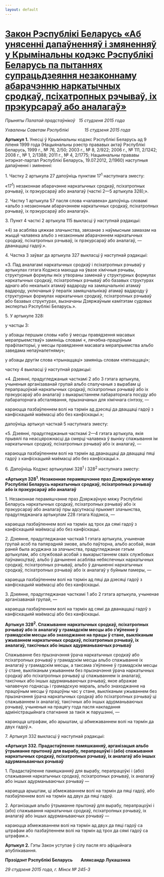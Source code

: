 ```yaml
---
layout: default
---
```


# [Закон Рэспублікі Беларусь «Аб унясенні дапаўненняў і змяненняў у Крымінальны кодэкс Рэспублікі Беларусь па пытаннях супрацьдзеяння незаконнаму абарачэнню наркатычных сродкаў, псіхатропных рэчываў, іх прэкурсараў або аналагаў»](http://old3.zviazda.by/2015/02/70311.html "Permanent Link to Закон Рэспублікі Беларусь «Аб унясенні дапаўненняў і змяненняў у Крымінальны кодэкс Рэспублікі Беларусь па пытаннях супрацьдзеяння незаконнаму абарачэнню наркатычных сродкаў, псіхатропных рэчываў, іх прэкурсараў або аналагаў»")

<div class="entry">

*Прыняты Палатай прадстаўнікоў   15 студзеня 2015 года*

*Ухвалены Саветам Рэспублікі             15 студзеня 2015 года*

**Артыкул 1.** Унесці ў Крымінальны кодэкс Рэспублікі Беларусь ад 9
ліпеня 1999 года (Нацыянальны рэестр прававых актаў Рэспублікі
Беларусь, 1999 г., № 76, 2/50; 2003 г., № 8, 2/922; 2006 г., № 111,
2/1242; 2008 г., № 1, 2/1388; 2011 г., № 4, 2/1775; Нацыянальны прававы
інтэрнэт-партал Рэспублікі Беларусь, 19.07.2012, 2/1960) наступныя
дапаўненні і змяненні:

1\. Частку 2 артыкула 27 дапоўніць пунктам 17<sup>1</sup> наступнага
зместу:

«17<sup>1</sup>) незаконнае абарачэнне наркатычных сродкаў, псіхатропных
рэчываў, іх прэкурсараў або аналагаў (часткі 2—5 артыкула 328);».

2\. Частку 1 артыкула 57 пасля слова «чалавека» дапоўніць словамі «альбо
з незаконным абарачэннем наркатычных сродкаў, псіхатропных рэчываў, іх
прэкурсараў або аналагаў».

3\. Пункт 4 часткі 2 артыкула 115 выкласці ў наступнай рэдакцыі:

«4) за асабліва цяжкае злачынства, звязанае з наўмысным замахам на жыццё
чалавека альбо з незаконным абарачэннем наркатычных сродкаў,
псіхатропных рэчываў, іх прэкурсараў або аналагаў, —
дванаццаці гадоў.».

4\. Частка 3 заўваг да артыкула 327 выкласці ў наступнай рэдакцыі:

«3. Пад аналагамі наркатычных сродкаў і псіхатропных рэчываў у артыкулах
гэтага Кодэкса маюцца на ўвазе хімічныя рэчывы, структурныя формулы якіх
утвораны заменай у структурных формулах наркатычных сродкаў,
псіхатропных рэчываў або базавых структурах аднаго або
некалькіх атамаў вадароду на замяшчальнікі атамаў вадароду,
уключаныя ў пералік замяшчальнікаў атамаў вадароду ў структурных
формулах наркатычных сродкаў, псіхатропных рэчываў або базавых
структурах, вызначаны Дзяржаўным камітэтам судовых экспертыз
Рэспублікі Беларусь.».

5\. У артыкуле 328:

у частцы 3:

у абзацы першым словы «або ў месцы правядзення масавых мерапрыемстваў»
замяніць словамі «, лячэбна-працоўным прафілакторыі, у месцы
правядзення масавага мерапрыемства альбо заведама
непаўналетняму»;

у абзацы другім слова «трынаццаці» замяніць словам «пятнаццаці»;

частку 4 выкласці ў наступнай рэдакцыі:

«4. Дзеянні, прадугледжаныя часткамі 2 або 3 гэтага артыкула, учыненыя
арганізаванай групай альбо спалучаныя з вырабам ці перапрацоўкай
наркатычных сродкаў, псіхатропных рэчываў або іх прэкурсараў або
аналагаў з выкарыстаннем лабараторнага посуду або лабараторнага
абсталявання, прызначаных для хімічнага сінтэзу, —

караюцца пазбаўленнем волі на тэрмін ад дзесяці да дваццаці гадоў з
канфіскацыяй маёмасці або без канфіскацыі.»;

дапоўніць артыкул часткай 5 наступнага зместу:

«5. Дзеянні, прадугледжаныя часткамі 2—4 гэтага артыкула, якія прывялі
па неасцярожнасці да смерці чалавека ў выніку спажывання ім
наркатычных сродкаў, псіхатропных рэчываў або іх аналагаў, —

караюцца пазбаўленнем волі на тэрмін ад дванаццаці да дваццаці пяці
гадоў з канфіскацыяй маёмасці або без канфіскацыі.».

6\. Дапоўніць Кодэкс артыкуламі 328<sup>1</sup> і 328<sup>2</sup>
наступнага зместу:

**«Артыкул 328<sup>1</sup>. Незаконнае перамяшчэнне праз Дзяржаўную мяжу
Рэспублікі Беларусь наркатычных сродкаў, псіхатропных рэчываў або іх
прэкурсараў або аналагаў**

1\. Незаконнае перамяшчэнне праз Дзяржаўную мяжу Рэспублікі Беларусь
наркатычных сродкаў, псіхатропных рэчываў або іх прэкурсараў або
аналагаў пры адсутнасці прыкмет злачынства, прадугледжанага
артыкулам 228 гэтага Кодэкса, —

караецца пазбаўленнем волі на тэрмін ад трох да сямі гадоў з
канфіскацыяй маёмасці або без канфіскацыі.

2\. Дзеянне, прадугледжанае часткай 1 гэтага артыкула, учыненае групай
асоб па папярэдняй змове, альбо паўторна, альбо асобай, якая раней
была асуджана за злачынства, прадугледжанае гэтым артыкулам, або
службовай асобай з выкарыстаннем сваіх службовых паўнамоцтваў, альбо
ў дачыненні асабліва небяспечных наркатычных сродкаў, псіхатропных
рэчываў, альбо ў дачыненні наркатычных сродкаў, псіхатропных
рэчываў або іх аналагаў у буйным памеры, —

караецца пазбаўленнем волі на тэрмін ад пяці да дзесяці гадоў з
канфіскацыяй маёмасці або без канфіскацыі.

3\. Дзеянне, прадугледжанае часткамі 1 або 2 гэтага артыкула, учыненае
арганізаванай групай, —

караецца пазбаўленнем волі на тэрмін ад сямі да дванаццаці гадоў з
канфіскацыяй маёмасці або без канфіскацыі.

**Артыкул 328<sup>2</sup>. Спажыванне наркатычных сродкаў, псіхатропных
рэчываў або іх аналагаў у грамадскім месцы або з’яўленне ў грамадскім
месцы або знаходжанне на працы ў стане, выкліканым ужываннем
наркатычных сродкаў, псіхатропных рэчываў, іх аналагаў,
таксічных або іншых адурманьваючых рэчываў**

Спажыванне без прызначэння ўрача наркатычных сродкаў або псіхатропных
рэчываў у грамадскім месцы альбо спажыванне іх аналагаў у грамадскім
месцы, а таксама з’яўленне ў грамадскім месцы ў стане, выкліканым
ужываннем без прызначэння ўрача наркатычных сродкаў або
псіхатропных рэчываў ці спажываннем іх аналагаў, таксічных
або іншых адурманьваючых рэчываў, якое абражае чалавечую годнасць і
грамадскую мараль, альбо знаходжанне на працоўным месцы ў працоўны час
у стане, выкліканым ужываннем без прызначэння ўрача наркатычных сродкаў
або псіхатропных рэчываў ці спажываннем іх аналагаў, таксічных або
іншых адурманьваючых рэчываў, учыненыя на працягу года пасля
накладання адміністрацыйнага спагнання за такія ж парушэнні, —

караюцца штрафам, або арыштам, ці абмежаваннем волі на тэрмін да двух
гадоў.».

7\. Артыкул 332 выкласці ў наступнай рэдакцыі:

**«Артыкул 332. Прадастаўленне памяшканняў, арганізацыя альбо ўтрыманне
прытонаў для вырабу, перапрацоўкі і (або) спажывання наркатычных
сродкаў, псіхатропных рэчываў, іх аналагаў або іншых
адурманьваючых рэчываў**

1\. Прадастаўленне памяшканняў для вырабу, перапрацоўкі і (або)
спажывання наркатычных сродкаў, псіхатропных рэчываў, іх
аналагаў або іншых адурманьваючых рэчываў —

караецца арыштам, ці абмежаваннем волі на тэрмін да пяці гадоў, або
пазбаўленнем волі на тэрмін ад двух да пяці гадоў.

2\. Арганізацыя альбо ўтрыманне прытонаў для вырабу, перапрацоўкі і
(або) спажывання наркатычных сродкаў, псіхатропных рэчываў, іх
аналагаў або іншых адурманьваючых рэчываў —

караюцца абмежаваннем волі на тэрмін ад двух да пяці гадоў са штрафам
або пазбаўленнем волі на тэрмін ад трох да сямі гадоў са штрафам.».

**Артыкул 2.** Гэты Закон уступае ў сілу пасля яго афіцыйнага
апублікавання.

**Прэзідэнт Рэспублікі Беларусь        Аляксандр Лукашэнка**

*29 студзеня 2015 года, г. Мінск № 245-3*

</div>
